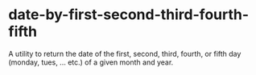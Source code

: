 # date-by-first-second-third-fourth-fifth
A utility to return the date of the first, second, third, fourth, or fifth day (monday, tues, ... etc.) of a given month and year.
